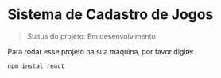 # Sistema de Cadastro de Jogos

> Status do projeto: Em desenvolvimento

Para rodar esse projeto na sua máquina, por favor digite:

```
npm instal react
```
